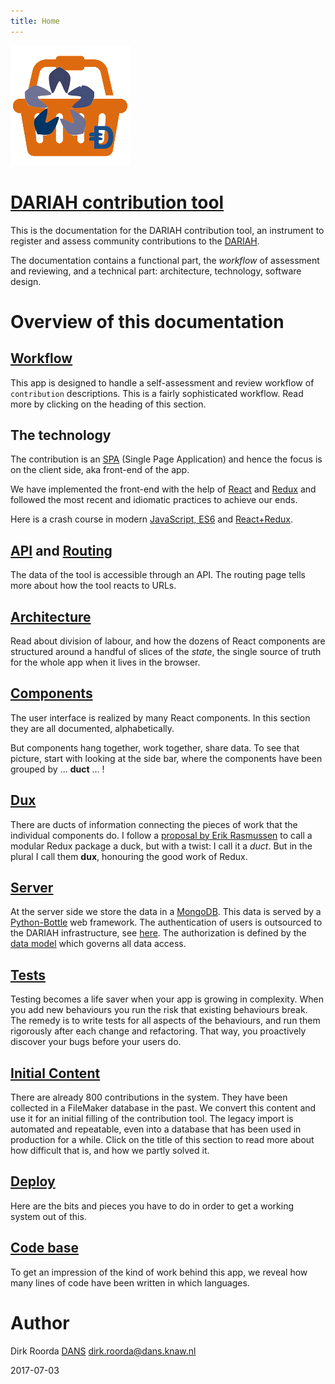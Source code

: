 ```yaml
---
title: Home
---
```


![logo](images/inkind_logo.png)

# [DARIAH contribution tool](https://dariah-beta.dans.knaw.nl)

This is the documentation for the
DARIAH contribution tool, an instrument to register and assess
community contributions to the [DARIAH](http://www.dariah.eu).

The documentation contains a functional part, the *workflow* of assessment and reviewing,
and a technical part: architecture, technology, software design.

# Overview of this documentation

## [Workflow](Workflow)
This app is designed to handle a self-assessment and review workflow of
`contribution` descriptions.
This is a fairly sophisticated workflow. Read more by clicking on the heading of this section.

## The technology
The contribution is an [SPA](https://en.wikipedia.org/wiki/Single-page_application)
(Single Page Application) and hence the focus is on the client side, aka front-end of the app.

We have implemented the front-end with the help of
[React](https://facebook.github.io/react/) and [Redux](http://redux.js.org)
and followed the most recent and idiomatic practices to achieve our ends.

Here is a crash course in modern [JavaScript, ES6](ES6) and [React+Redux](React).

## [API](API) and [Routing](Routing)
The data of the tool is accessible through an API.
The routing page tells more about how the tool reacts to URLs.

## [Architecture](Architecture)
Read about division of labour, 
and how the dozens of React components are structured around a handful of slices of the *state*,
the single source of truth for the whole app when it lives in the browser.

## [Components](Components)
The user interface is realized by many React components.
In this section they are all documented, alphabetically.

But components hang together, work together, share data.
To see that picture, start with looking at the side bar, where the components have been grouped by 
... **duct** ... !

## [Dux](Dux)
There are ducts of information connecting the pieces of work that the individual components do.
I follow a [proposal by Erik Rasmussen](https://github.com/erikras/ducks-modular-redux)
to call a modular Redux package a duck, but with a twist: I call it a *duct*.
But in the plural I call them **dux**,
honouring the good work of Redux.

## [Server](server)
At the server side we store the data in a [MongoDB](https://docs.mongodb.com).
This data is served by a [Python-Bottle](http://bottlepy.org/docs/dev/) web framework.
The authentication of users is outsourced to the DARIAH infrastructure, see
[here](Dux#me). The authorization is defined by the [data model](Model)
which governs all data access.

## [Tests](Tests)
Testing becomes a life saver when your app is growing in complexity.
When you add new behaviours you run the risk that existing behaviours break.
The remedy is to write tests for all aspects of the behaviours, and run them rigorously
after each change and refactoring.
That way, you proactively discover your bugs before your users do.

## [Initial Content](Content)
There are already 800 contributions in the system. 
They have been collected in a FileMaker database in the past.
We convert this content and use it for an initial filling of the contribution tool.
The legacy import is automated and repeatable, even into a database
that has been used in production for a while.
Click on the title of this section to read more about how difficult that is, and how we
partly solved it.

## [Deploy](Deploy)
Here are the bits and pieces you have to do in order to get a working system out of this.

## [Code base](Codebase)
To get an impression of the kind of work behind this app, we 
reveal how many lines of code have been written in which languages.

# Author

Dirk Roorda
[DANS](https://www.dans.knaw.nl)
[dirk.roorda@dans.knaw.nl](mailto:dirk.roorda@dans.knaw.nl)

2017-07-03
